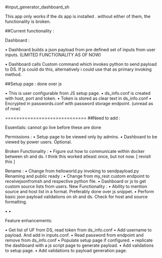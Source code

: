 #input_generator_dashboard_sh 

This app only works if the ds app is installed <app name>. without either of them, the functionality is broken.

##Current functionality : 


Dashboard :

• Dashboard builds a json payload from pre defined set of inputs from user inputs. (LIMITED FUNCTIONALITY AS OF NOW)

• Dashboard calls Custom command which invokes python to send payload to DS. If js could do this, alternatively i could use that as primary invoking method.

##Setup page : done over js 

• This is user configurable from JS setup page.
• ds_info.conf is created with host, port and token.
• Token is stored as clear text in ds_info.conf
• Encrypted in passwords.conf with password storage endpoint. (unread as of now)


=============================
##Need to add : 

Essentials: cannot go live before these are done

Permissions :
• Setup page to be viewed only by admins.
• Dashboard to be viewed by power users. Optional.

Broken Functionality :
• Figure out how to communicate within docker between sh and ds. I think this worked atleast once, but not now. [ revisit this ]

Rename :
• Change from helloworld.py invoking to sendpayload.py
Renaming and public ready :
• Change from my_rest custom endpoint to receivejsonfromsh and respective python file.
• Dashboard or js to get custom source lists from users.
New Functionality :
• Ability to mention source and host list in a format. Preferably done over js snippet.
• Perform basic json payload validations on sh and ds. Check for host and source formatting.



<can go live without this but essential>
• 
• 

Feature enhancements:

• Get list of UF from DS, read token from ds_info.conf
• Add username to payload. And add in inputs.conf.
• Read password from endpoint and remove from ds_info.conf
• Populate setup page if configured.
• replicate the dashboard with a js script page to generate payload.
• Add validations to setup page.
• Add validations to payload generation page.
   



